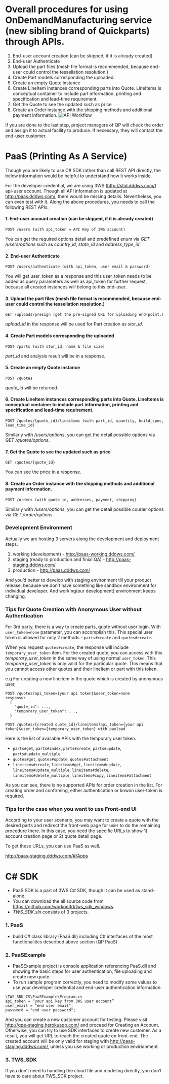 # Overall procedures for using OnDemandManufacturing service (new sibling brand of Quickparts) through APIs.
1. End-user account creation (can be skipped, if it is already created)
2. End-user Authenticate
3. Upload the part files (mesh file format is recommended, because end-user could control the tessellation resolution.)
4. Create Part models corresponding the uploaded
6. Create an empty Quote instance
5. Create LineItem instances corresponding parts into Quote. LineItems is conceptual container to include part information, printing and specification and lead-time requirement.
6. Get the Quote to see the updated such as price
7. Create an Order instance with the shipping methods and additional payment information.
![API Workflow](https://raw.githubusercontent.com/workon3d/tws_sdk_windows/master/TWS_SDK_CS/PaaS/PaaS%20api%20workflow.png)

If you are done to the last step, project managers of QP will check the order and assign it to actual facility to produce. If necessary, they will contact the end-user customer.

# PaaS (Printing As A Service)
Though you are likely to use C# SDK rather than call REST API directly, the below information would be helpful to understand how it works inside.

For the developer credential, we are using 3WS (http://stid.dddws.com/) api-user account.
Though all API information is updated at http://paas.dddws.com/, there would be missing details. Nevertheless, you can even test with it.
Along the above procedures, you needs to call the following REST APIs.

#### 1. End-user account creation (can be skipped, if it is already created) 
```
POST /users (with api_token = API Key of 3WS account)
```
You can get the required options detail and predefined enum via _GET /users/options_ such as _country_id_, _state_id_ and _address_type_id_.
#### 2. End-user Authenticate
```
POST /users/authenticate (with api_token, user email & password)
```
You will get user_token as a response and this user_token needs to be added as query parameters as well as api_token for further request, because all created instances will belong to this end-user.

#### 3. Upload the part files (mesh file format is recommended, because end-user could control the tessellation resolution.)
```
GET /uploads/presign (get the pre-signed URL for uploading end-point.)
```
_upload_id_ in the response will be used for Part creation as _stor_id_.

#### 4. Create Part models corresponding the uploaded
```
POST /parts (with stor_id, name & file size)
```
_part_id_ and analysis result will be in a response.

#### 5. Create an empty Quote instance
```
POST /quotes
```
_quote_id_ will be returned.

#### 6. Create LineItem instances corresponding parts into Quote. LineItems is conceptual container to include part information, printing and specification and lead-time requirement.
```
POST /quotes/{quote_id}/lineitems (with part_id, quantity, build_spec, lead_time_id)
```
Similarly with _/users/options_, you can get the detail possible options via _GET /quotes/options_.

#### 7. Get the Quote to see the updated such as price
```
GET /quotes/{quote_id}
```
You can see the price in a response.

#### 8. Create an Order instance with the shipping methods and additional payment information.
```
POST /orders (with quote_id, addresses, payment, shipping)
```
Similarly with _/users/options_, you can get the detail possible courier options via _GET /order/options_

### Development Environment
Actually we are hosting 3 servers along the development and deployment steps.

1. working (development) - http://paas-working.dddws.com/
2. staging (ready to production and finial QA) - http://paas-staging.dddws.com/
3. production - http://paas.dddws.com/

And you’d better to develop with staging environment till your product release, because we don’t have something like sandbox environment for individual developer. And working(our development) environment keeps changing.

### Tips for Quote Creation with Anonymous User without Authentication
For 3rd party, there is a way to create parts, quote without user login.
With `user_token=none` parameter, you can accomplish this. This special user token is allowed for only 2 methods - `parts#create` and `quotes#create`.

When you request `quotes#create`, the response will include `temporary_user_token` item. For the created quote, you can access with this _temporary_user_token_ in the same way of using normal `user_token`. This _temporary_user_token_ is only valid for the particular quote. This means that you cannot access other quotes and their lineitem or part with this token.

e.g For creating a new lineitem in the quote which is created by anonymous user,
```
POST /quotes?api_token={your api token}&user_token=none
response:
  {
    "quote_id": ...,
    "temporary_user_token": ...,
  }

POST /quotes/{created quote_id}/lineitems?api_token={your api token}&user_token={temporary_user_token} with payload
```
Here is the list of available APIs with the temporary user token.
* `parts#get`, `parts#index`, `parts#create`, `parts#update`, `parts#update_multiple`
* `quotes#get`, `quotes#update`, `quotes#attachment`
* `lineitems#create`, `lineitems#get`, `lineitems#update`, `lineitems#update_multiple`, `lineitems#delete`, `lineitems#delete_multiple`, `lineitems#copy`, `lineitems#attachment`

As you can see, there is no supported APIs for order creation in the list. For creating order and confirming, either authentication or knwon user-token is required.

### Tips for the case when you want to use Front-end UI
According to your user scenario, you may want to create a quote with the desired parts and redirect the front-web page for user to do the remaining procedure there. In this case, you need the specific URLs to show 1) account creation page or 2) quote detail page.

To get these URLs, you can use PaaS as well. 

http://paas-staging.dddws.com/#/Apps

# C# SDK
* PaaS SDK is a part of 3WS C# SDK, though it can be used as stand-alone.
* You can download the all source code from https://github.com/workon3d/tws_sdk_windows.
* _TWS_SDK.sln_ consists of 3 projects.

### 1. PaaS
* build C# class library (PaaS.dll) including C# interfaces of the most functionalities described above section (QP PaaS)

### 2. PaaSExample
* PaaSExample project is console application referencing PaaS.dll and showing the basic steps for user authentication, file uploading and create new quote.
* To run sample program correctly, you need to modify some values to use your developer credential and end-user authentication information.
```
\TWS_SDK_CS\PaaSExample\Program.cs
api_token = “your api key from 3WS user account” 
user_email = "end user email";
password = "end user password";
```
And you can create a new customer account for testing. Please visit http://qpe-staging.herokuapp.com/ and proceed for Creating an Account. Otherwise, you can try to use SDK interfaces to create new customer.
As a result, you will get URL to reach the created quote on front-end.
The created account will be only valid for staging with http://paas-staging.dddws.com/, unless you use working or production envirionment.

### 3. TWS_SDK
If you don’t need to handling the cloud file and modeling directly, you don’t have to care about TWS_SDK project.
